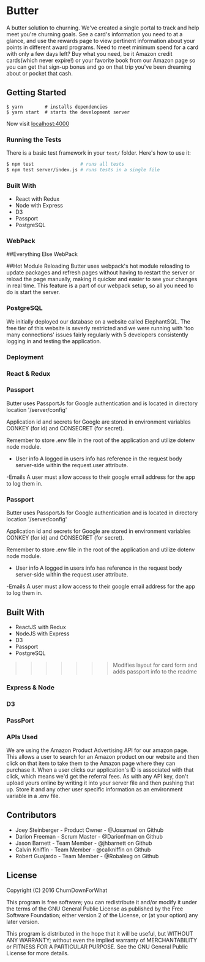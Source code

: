 # Butter

A butter solution to churning.  We've created a single portal to track and help meet you're churning goals.  See a card's information you need to at a glance, and use the rewards page to view pertinent information about your points in different award programs.  Need to meet minimum spend for a card with only a few days left?  Buy what you need, be it Amazon credit cards(which never expire!) or your favorite book from our Amazon page so you can get that sign-up bonus and go on that trip you've been dreaming about or pocket that cash.  

## Getting Started

```
$ yarn        # installs dependencies
$ yarn start  # starts the development server

```

Now visit [localhost:4000](http://localhost:4000/)

### Running the Tests
There is a basic test framework in your `test/` folder. Here's how to use it:

```bash
$ npm test                 # runs all tests
$ npm test server/index.js # runs tests in a single file
```

### Built With
- React with Redux
- Node with Express
- D3
- Passport
- PostgreSQL

### WebPack

##Everything Else WebPack

##Hot Module Reloading
Butter uses webpack's hot module reloading to update packages and refresh pages without having to restart the server or reload the page manually, making it quicker and easier to see your changes in real time. This feature is a part of our webpack setup, so all you need to do is start the server.  

### PostgreSQL
We initially deployed our database on a website called ElephantSQL.  The free tier of this website is severly restricted and we were running with 'too many connections' issues fairly regularly with 5 developers consistently logging in and testing the application.  

### Deployment

### React & Redux

### Passport
Butter uses PassportJs for Google authentication and is located in directory location '/server/config'

Application id and secrets for Google are stored in environment variables CONKEY (for id) and CONSECRET (for secret).

Remember to store .env file in the root of the application and utilize dotenv node module.

- User info
  A logged in users info has reference in the request body server-side within the request.user attribute.

-Emails
  A user must allow access to their google email address for the app to log them in.

### Passport
Butter uses PassportJs for Google authentication and is located in directory location '/server/config'

Application id and secrets for Google are stored in environment variables CONKEY (for id) and CONSECRET (for secret).

Remember to store .env file in the root of the application and utilize dotenv node module.

- User info
  A logged in users info has reference in the request body server-side within the request.user attribute.

-Emails
  A user must allow access to their google email address for the app to log them in.

## Built With
- ReactJS with Redux
- NodeJS with Express
- D3
- Passport
- PostgreSQL
>>>>>>> Modifies layout for card form and adds passport info to the readme

### Express & Node

### D3

### PassPort

###  APIs Used
We are using the Amazon Product Advertising API for our amazon page.  This allows a user to search for an Amazon product on our website and then click on that item to take them to the Amazon page where they can purchase it.  When a user clicks our application's ID is associated with that click, which means we'd get the referral fees.  As with any API key, don't upload yours online by writing it into your server file and then pushing that up.  Store it and any other user specific information as an environment variable in a .env file.




## Contributors
- Joey Steinberger - Product Owner - @Josamuel on Github
- Darion Freeman - Scrum Master - @Darionfman on Github
- Jason Barnett - Team Member - @jhbarnett on Github
- Calvin Kniffin - Team Member - @calkniffin on Github
- Robert Guajardo - Team Member - @Robalexg on Github

## License

Copyright (C) 2016  ChurnDownForWhat

This program is free software; you can redistribute it and/or
modify it under the terms of the GNU General Public License
as published by the Free Software Foundation; either version 2
of the License, or (at your option) any later version.

This program is distributed in the hope that it will be useful,
but WITHOUT ANY WARRANTY; without even the implied warranty of
MERCHANTABILITY or FITNESS FOR A PARTICULAR PURPOSE.  See the
GNU General Public License for more details.
